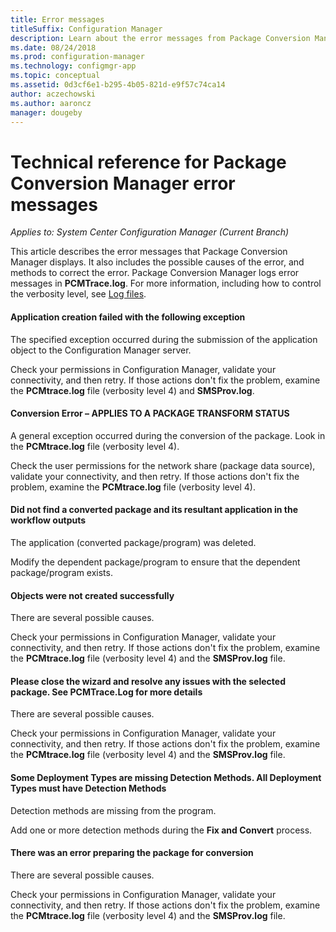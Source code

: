 ```yaml
---
title: Error messages
titleSuffix: Configuration Manager
description: Learn about the error messages from Package Conversion Manager.
ms.date: 08/24/2018
ms.prod: configuration-manager
ms.technology: configmgr-app
ms.topic: conceptual
ms.assetid: 0d3cf6e1-b295-4b05-821d-e9f57c74ca14
author: aczechowski
ms.author: aaroncz
manager: dougeby
---
```


# Technical reference for Package Conversion Manager error messages

*Applies to: System Center Configuration Manager (Current Branch)*

<!--1357861-->

This article describes the error messages that Package Conversion Manager displays. It also includes the possible causes of the error, and methods to correct the error. Package Conversion Manager logs error messages in **PCMTrace.log**. For more information, including how to control the verbosity level, see [Log files](/sccm/apps/pcm/troubleshoot-pcm#log-files).


#### Application creation failed with the following exception

The specified exception occurred during the submission of the application object to the Configuration Manager server.

Check your permissions in Configuration Manager, validate your connectivity, and then retry. If those actions don't fix the problem, examine the **PCMtrace.log** file (verbosity level 4) and **SMSProv.log**.


#### Conversion Error – APPLIES TO A PACKAGE TRANSFORM STATUS

A general exception occurred during the conversion of the package. Look in the **PCMtrace.log** file (verbosity level 4).

Check the user permissions for the network share (package data source), validate your connectivity, and then retry. If those actions don't fix the problem, examine the **PCMtrace.log** file (verbosity level 4).


#### Did not find a converted package and its resultant application in the workflow outputs
The application (converted package/program) was deleted.

Modify the dependent package/program to ensure that the dependent package/program exists.


#### Objects were not created successfully
There are several possible causes.

Check your permissions in Configuration Manager, validate your connectivity, and then retry. If those actions don't fix the problem, examine the **PCMtrace.log** file (verbosity level 4) and the **SMSProv.log** file.


#### Please close the wizard and resolve any issues with the selected package. See PCMTrace.Log for more details
There are several possible causes.

Check your permissions in Configuration Manager, validate your connectivity, and then retry. If those actions don't fix the problem, examine the **PCMtrace.log** file (verbosity level 4) and the **SMSProv.log** file.


#### Some Deployment Types are missing Detection Methods. All Deployment Types must have Detection Methods
Detection methods are missing from the program.

Add one or more detection methods during the **Fix and Convert** process.


#### There was an error preparing the package for conversion
There are several possible causes.

Check your permissions in Configuration Manager, validate your connectivity, and then retry. If those actions don't fix the problem, examine the **PCMtrace.log** file (verbosity level 4) and the **SMSProv.log** file.


